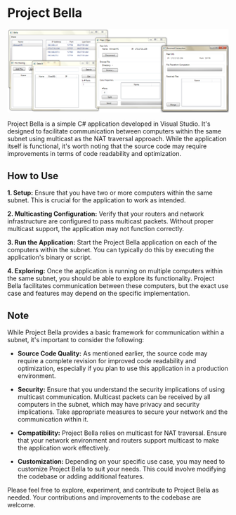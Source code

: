 # Project Bella

![Project Bella](screenshot.png)

Project Bella is a simple C# application developed in Visual Studio. It's designed to facilitate communication between computers within the same subnet using multicast as the NAT traversal approach. While the application itself is functional, it's worth noting that the source code may require improvements in terms of code readability and optimization.

## How to Use

**1. Setup:** Ensure that you have two or more computers within the same subnet. This is crucial for the application to work as intended.

**2. Multicasting Configuration:** Verify that your routers and network infrastructure are configured to pass multicast packets. Without proper multicast support, the application may not function correctly.

**3. Run the Application:** Start the Project Bella application on each of the computers within the subnet. You can typically do this by executing the application's binary or script.

**4. Exploring:** Once the application is running on multiple computers within the same subnet, you should be able to explore its functionality. Project Bella facilitates communication between these computers, but the exact use case and features may depend on the specific implementation.

## Note

While Project Bella provides a basic framework for communication within a subnet, it's important to consider the following:

- **Source Code Quality:** As mentioned earlier, the source code may require a complete revision for improved code readability and optimization, especially if you plan to use this application in a production environment.

- **Security:** Ensure that you understand the security implications of using multicast communication. Multicast packets can be received by all computers in the subnet, which may have privacy and security implications. Take appropriate measures to secure your network and the communication within it.

- **Compatibility:** Project Bella relies on multicast for NAT traversal. Ensure that your network environment and routers support multicast to make the application work effectively.

- **Customization:** Depending on your specific use case, you may need to customize Project Bella to suit your needs. This could involve modifying the codebase or adding additional features.

Please feel free to explore, experiment, and contribute to Project Bella as needed. Your contributions and improvements to the codebase are welcome.
